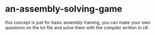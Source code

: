 # an-assembly-solving-game
this concept is just for basic assembly training, you can make your own questions on the txt file and solve them with the compiler written in c#.
